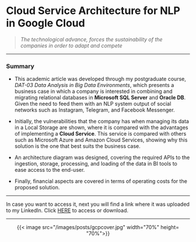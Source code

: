 # Cloud Service Architecture for NLP in Google Cloud


> <i>The technological advance, forces the sustainability of the companies in order to adapt and compete</i>

---

### Summary

- This academic article was developed through my postgraduate course, <i>DAT-03 Data Analysis in Big Data Environments</i>, which presents a business case in which a company is interested in combining and migrating relational databases in <b>Microsoft SQL Server</b> and <b>Oracle DB</b>. Given the need to feed them with an NLP system output of social networks such as Instagram, Telegram, and Facebook Messenger.

- Initially, the vulnerabilities that the company has when managing its data in a Local Storage are shown, where it is compared with the advantages of implementing a <b>Cloud Service</b>. This service is compared with others such as Microsoft Azure and Amazon Cloud Services, showing why this solution is the one that best suits the business case.

- An architecture diagram was designed, covering the required APIs to the ingestion, storage, processing, and loading of the data in BI tools to ease access to the end-user.

- Finally, financial aspects are covered in terms of operating costs for the proposed solution.

---

In case you want to access it, next you will find a link where it was uploaded to my LinkedIn. Click <a href="https://www.linkedin.com/in/robguilarr/detail/overlay-view/urn:li:fsd_profileTreasuryMedia:(ACoAACSsDBsBM7H-Q5Tz9-WYWvdrkSDSIqbUdms,1635470662045)/">HERE</a> to access or download.

---

<p align=center>
    {{< image src="/images/posts/gcpcover.jpg" width="70%" height= "70%">}}
</p>


